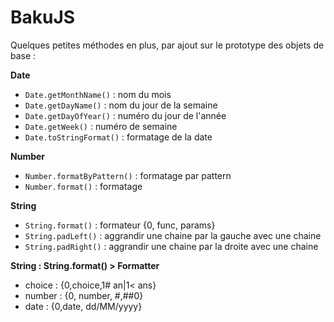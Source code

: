 # BakuJS
Quelques petites méthodes en plus, par ajout sur le prototype des objets de base :

**Date**
- <code>Date.getMonthName()</code> : nom du mois
- <code>Date.getDayName()</code>  : nom du jour de la semaine
- <code>Date.getDayOfYear()</code>  : numéro du jour de l'année
- <code>Date.getWeek()</code>  : numéro de semaine
- <code>Date.toStringFormat()</code>  : formatage de la date
 
**Number**
- <code>Number.formatByPattern()</code>  : formatage par pattern
- <code>Number.format()</code>  : formatage

**String**
- <code>String.format()</code> : formateur {0, func, params} 
- <code>String.padLeft()</code> : aggrandir une chaine par la gauche avec une chaine
- <code>String.padRight()</code> : aggrandir une chaine par la droite avec une chaine

**String : String.format() > Formatter**
- choice : {0,choice,1# an|1< ans}
- number : {0, number, #,##0}
- date :  {0,date, dd/MM/yyyy}